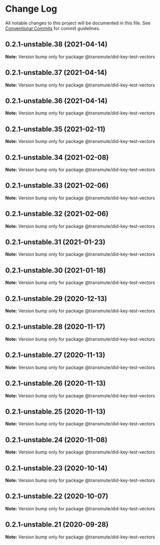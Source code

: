 # Change Log

All notable changes to this project will be documented in this file.
See [Conventional Commits](https://conventionalcommits.org) for commit guidelines.

## 0.2.1-unstable.38 (2021-04-14)

**Note:** Version bump only for package @transmute/did-key-test-vectors





## 0.2.1-unstable.37 (2021-04-14)

**Note:** Version bump only for package @transmute/did-key-test-vectors





## 0.2.1-unstable.36 (2021-04-14)

**Note:** Version bump only for package @transmute/did-key-test-vectors





## 0.2.1-unstable.35 (2021-02-11)

**Note:** Version bump only for package @transmute/did-key-test-vectors





## 0.2.1-unstable.34 (2021-02-08)

**Note:** Version bump only for package @transmute/did-key-test-vectors





## 0.2.1-unstable.33 (2021-02-06)

**Note:** Version bump only for package @transmute/did-key-test-vectors





## 0.2.1-unstable.32 (2021-02-06)

**Note:** Version bump only for package @transmute/did-key-test-vectors





## 0.2.1-unstable.31 (2021-01-23)

**Note:** Version bump only for package @transmute/did-key-test-vectors





## 0.2.1-unstable.30 (2021-01-18)

**Note:** Version bump only for package @transmute/did-key-test-vectors





## 0.2.1-unstable.29 (2020-12-13)

**Note:** Version bump only for package @transmute/did-key-test-vectors





## 0.2.1-unstable.28 (2020-11-17)

**Note:** Version bump only for package @transmute/did-key-test-vectors





## 0.2.1-unstable.27 (2020-11-13)

**Note:** Version bump only for package @transmute/did-key-test-vectors





## 0.2.1-unstable.26 (2020-11-13)

**Note:** Version bump only for package @transmute/did-key-test-vectors





## 0.2.1-unstable.25 (2020-11-13)

**Note:** Version bump only for package @transmute/did-key-test-vectors





## 0.2.1-unstable.24 (2020-11-08)

**Note:** Version bump only for package @transmute/did-key-test-vectors





## 0.2.1-unstable.23 (2020-10-14)

**Note:** Version bump only for package @transmute/did-key-test-vectors





## 0.2.1-unstable.22 (2020-10-07)

**Note:** Version bump only for package @transmute/did-key-test-vectors





## 0.2.1-unstable.21 (2020-09-28)

**Note:** Version bump only for package @transmute/did-key-test-vectors
